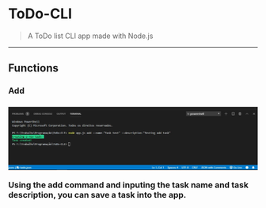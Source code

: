 # ToDo-CLI
<blockquote>A ToDo list CLI app made with Node.js</blockquote>
<hr>
<h2>Functions</h2>
<h3>Add<h3>
  <img src="addTask.jpg">
 <p>Using the add command and inputing the task name and task description, you can save a task into the app.</p>
